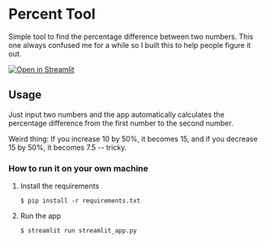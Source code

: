 # Percent Tool

Simple tool to find the percentage difference between two numbers. This one always confused me for a while so I built this to help people figure it out. 

[![Open in Streamlit](https://static.streamlit.io/badges/streamlit_badge_black_white.svg)](https://blank-app-template.streamlit.app/)

## Usage

Just input two numbers and the app automatically calculates the percentage difference from the first number to the second number.

Weird thing: If you increase 10 by 50%, it becomes 15, and if you decrease 15 by 50%, it becomes 7.5 -- tricky. 

### How to run it on your own machine

1. Install the requirements

   ```
   $ pip install -r requirements.txt
   ```

2. Run the app

   ```
   $ streamlit run streamlit_app.py
   ```
